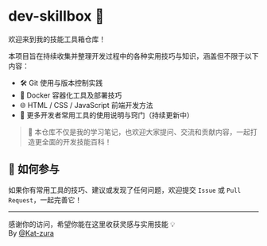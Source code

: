 # dev-skillbox 🧰

欢迎来到我的技能工具箱仓库！

本项目旨在持续收集并整理开发过程中的各种实用技巧与知识，涵盖但不限于以下内容：

- 🛠️ Git 使用与版本控制实践
- 🐳 Docker 容器化工具及部署技巧
- 🌐 HTML / CSS / JavaScript 前端开发方法
- 🔧 更多开发者常用工具的使用说明与窍门（持续更新中）

> 📌 本仓库不仅是我的学习笔记，也欢迎大家提问、交流和贡献内容，一起打造更全面的开发技能百科！


## 🤝 如何参与

如果你有常用工具的技巧、建议或发现了任何问题，欢迎提交 `Issue` 或 `Pull Request`，一起完善它！

---

感谢你的访问，希望你能在这里收获灵感与实用技能 💡  
By [@Kat-zura](https://github.com/Kat-zura)
